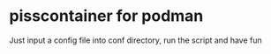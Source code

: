 # pisscontainer for podman

Just input a config file into conf directory, run the script and have fun
